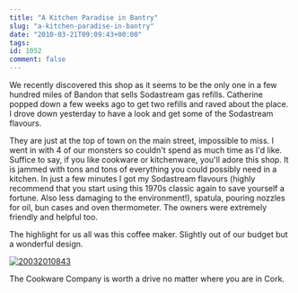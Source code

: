 ```yaml
---
title: "A Kitchen Paradise in Bantry"
slug: "a-kitchen-paradise-in-bantry"
date: "2010-03-21T09:09:43+00:00"
tags:
id: 1052
comment: false
---
```


We recently discovered this shop as it seems to be the only one in a few hundred miles of Bandon that sells Sodastream gas refills. Catherine popped down a few weeks ago to get two refills and raved about the place. I drove down yesterday to have a look and get some of the Sodastream flavours.

They are just at the top of town on the main street, impossible to miss. I went in with 4 of our monsters so couldn't spend as much time as I'd like. Suffice to say, if you like cookware or kitchenware, you'll adore this shop. It is jammed with tons and tons of everything you could possibly need in a kitchen. In just a few minutes I got my Sodastream flavours (highly recommend that you start using this 1970s classic again to save yourself a fortune. Also less damaging to the environment!), spatula, pouring nozzles for oil, bun cases and oven thermometer. The owners were extremely friendly and helpful too.

The highlight for us all was this coffee maker. Slightly out of our budget but a wonderful design.

[![](https://d1tidq54inel9p.cloudfront.net/wp-content/uploads/2010/03/20032010843-300x225.jpg "20032010843")](https://d1tidq54inel9p.cloudfront.net/wp-content/uploads/2010/03/20032010843.jpg)

The Cookware Company is worth a drive no matter where you are in Cork.
